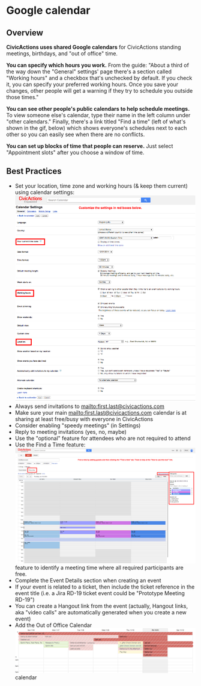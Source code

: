 # Google calendar

## Overview

**CivicActions uses shared Google calendars** for CivicActions standing meetings, birthdays, and "out of office" time.

**You can specify which hours you work.** From the guide: "About a third of the way down the "General" settings' page there's a section called "Working hours" and a checkbox that's unchecked by default. If you check it, you can specify your preferred working hours. Once you save your changes, other people will get a warning if they try to schedule you outside those times."

**You can see other people's public calendars to help schedule meetings.** To view someone else's calendar, type their name in the left column under "other calendars." Finally, there's a link titled "Find a time" (left of what's shown in the gif, below) which shows everyone's schedules next to each other so you can easily see when there are no conflicts.

**You can set up blocks of time that people can reserve.** Just select "Appointment slots" after you choose a window of time.

## Best Practices

*   Set your location, time zone and working hours (& keep them current) using calendar settings: ![Calendar Settings](../../images/CivicActions_Calendar_Settings.png "Calendar settings")
*   Always send invitations to <mailto:first.last@civicactions.com>
*   Make sure your main <mailto:first.last@civicactions.com> calendar is at sharing at least free/busy with everyone in CivicActions
*   Consider enabling "speedy meetings" (in Settings)
*   Reply to meeting invitations (yes, no, maybe)
*   Use the "optional" feature for attendees who are not required to attend
*   Use the Find a Time feature: !["Find a Time"](../../images/CivicActions_Calendar_FindTime.png "Find a time") feature to identify a meeting time where all required participants are free.
*   Complete the Event Details section when creating an event
*   If your event is related to a ticket, then include the ticket reference in the event title (i.e. a Jira RD-19 ticket event could be "Prototype Meeting RD-19")
*   You can create a Hangout link from the event (actually, Hangout links, aka "video calls" are automatically generated when you create a new event)
*   Add the Out of Office Calendar !["CivicActions: Out of Office"](../../images/ooo-cal1.png "Out of Office Calendar") calendar
